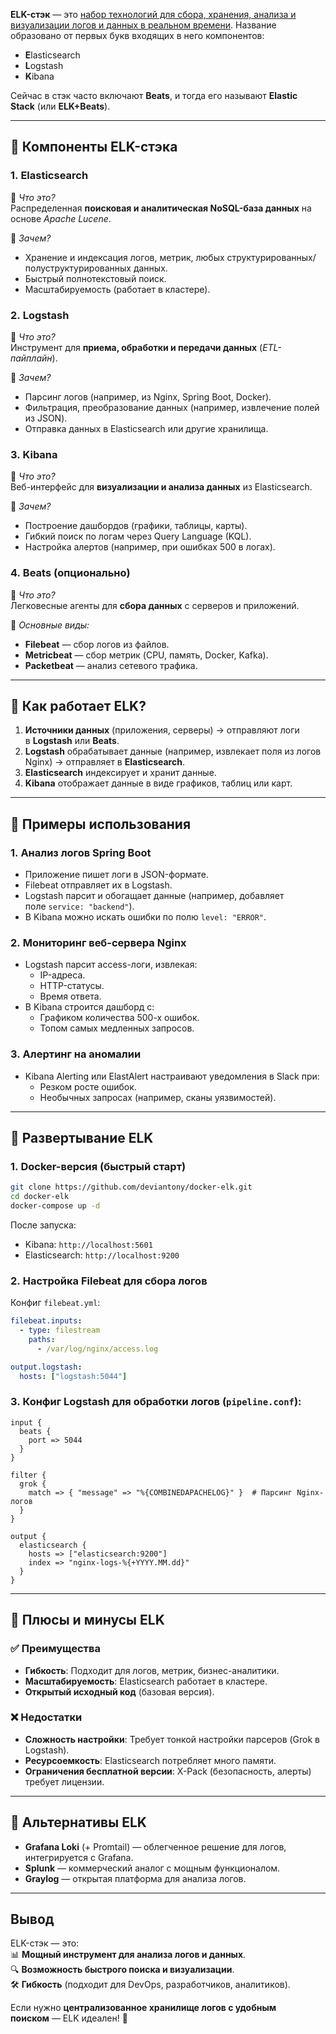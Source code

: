 **ELK-стэк** — это <u>набор технологий для сбора, хранения, анализа и визуализации логов и данных в реальном времени</u>. Название образовано от первых букв входящих в него компонентов:
- **E**lasticsearch    
- **L**ogstash    
- **K**ibana    

Сейчас в стэк часто включают **Beats**, и тогда его называют **Elastic Stack** (или **ELK+Beats**).

---
## 🔹 **Компоненты ELK-стэка**

### 1. **Elasticsearch**

🔹 _Что это?_  
Распределенная **поисковая и аналитическая NoSQL-база данных** на основе *Apache Lucene*.  

🔹 _Зачем?_
- Хранение и индексация логов, метрик, любых структурированных/полуструктурированных данных.    
- Быстрый полнотекстовый поиск.    
- Масштабируемость (работает в кластере).    

### 2. **Logstash**

🔹 _Что это?_  
Инструмент для **приема, обработки и передачи данных** (*ETL-пайплайн*).  

🔹 _Зачем?_
- Парсинг логов (например, из Nginx, Spring Boot, Docker).    
- Фильтрация, преобразование данных (например, извлечение полей из JSON).    
- Отправка данных в Elasticsearch или другие хранилища.    

### 3. **Kibana**

🔹 _Что это?_  
Веб-интерфейс для **визуализации и анализа данных** из Elasticsearch.  

🔹 _Зачем?_
- Построение дашбордов (графики, таблицы, карты).    
- Гибкий поиск по логам через Query Language (KQL).    
- Настройка алертов (например, при ошибках 500 в логах).    

### 4. **Beats** (опционально)

🔹 _Что это?_  
Легковесные агенты для **сбора данных** с серверов и приложений.  

🔹 _Основные виды:_
- **Filebeat** — сбор логов из файлов.    
- **Metricbeat** — сбор метрик (CPU, память, Docker, Kafka).    
- **Packetbeat** — анализ сетевого трафика.    

---
## 🔹 **Как работает ELK?**

1. **Источники данных** (приложения, серверы) → отправляют логи в **Logstash** или **Beats**.    
2. **Logstash** обрабатывает данные (например, извлекает поля из логов Nginx) → отправляет в **Elasticsearch**.    
3. **Elasticsearch** индексирует и хранит данные.    
4. **Kibana** отображает данные в виде графиков, таблиц или карт.    

---
## 🔹 **Примеры использования**

### 1. **Анализ логов Spring Boot**
- Приложение пишет логи в JSON-формате.    
- Filebeat отправляет их в Logstash.    
- Logstash парсит и обогащает данные (например, добавляет поле `service: "backend"`).    
- В Kibana можно искать ошибки по полю `level: "ERROR"`.    

### 2. **Мониторинг веб-сервера Nginx**
- Logstash парсит access-логи, извлекая:    
    - IP-адреса.        
    - HTTP-статусы.        
    - Время ответа.        
- В Kibana строится дашборд с:    
    - Графиком количества 500-х ошибок.        
    - Топом самых медленных запросов.        

### 3. **Алертинг на аномалии**
- Kibana Alerting или ElastAlert настраивают уведомления в Slack при:    
    - Резком росте ошибок.        
    - Необычных запросах (например, сканы уязвимостей).        

---
## 🔹 **Развертывание ELK**

### 1. **Docker-версия (быстрый старт)**
```bash
git clone https://github.com/deviantony/docker-elk.git
cd docker-elk
docker-compose up -d
```

После запуска:
- Kibana: `http://localhost:5601`    
- Elasticsearch: `http://localhost:9200`    

### 2. **Настройка Filebeat для сбора логов**
Конфиг `filebeat.yml`:
```yaml
filebeat.inputs:
  - type: filestream
    paths:
      - /var/log/nginx/access.log

output.logstash:
  hosts: ["logstash:5044"]
```

### 3. **Конфиг Logstash для обработки логов** (`pipeline.conf`):
```plaintext
input {
  beats {
    port => 5044
  }
}

filter {
  grok {
    match => { "message" => "%{COMBINEDAPACHELOG}" }  # Парсинг Nginx-логов
  }
}

output {
  elasticsearch {
    hosts => ["elasticsearch:9200"]
    index => "nginx-logs-%{+YYYY.MM.dd}"
  }
}
```

---
## 🔹 **Плюсы и минусы ELK**

### ✅ **Преимущества**
- **Гибкость**: Подходит для логов, метрик, бизнес-аналитики.    
- **Масштабируемость**: Elasticsearch работает в кластере.    
- **Открытый исходный код** (базовая версия).    

### ❌ **Недостатки**
- **Сложность настройки**: Требует тонкой настройки парсеров (Grok в Logstash).    
- **Ресурсоемкость**: Elasticsearch потребляет много памяти.    
- **Ограничения бесплатной версии**: X-Pack (безопасность, алерты) требует лицензии.    

---
## 🔹 **Альтернативы ELK**

- **Grafana Loki** (+ Promtail) — облегченное решение для логов, интегрируется с Grafana.    
- **Splunk** — коммерческий аналог с мощным функционалом.    
- **Graylog** — открытая платформа для анализа логов.

---
## **Вывод**

ELK-стэк — это:  
📊 **Мощный инструмент для анализа логов и данных**.  
🔍 **Возможность быстрого поиска и визуализации**.  
🛠 **Гибкость** (подходит для DevOps, разработчиков, аналитиков).

Если нужно **централизованное хранилище логов с удобным поиском** — ELK идеален! 🚀